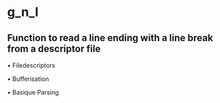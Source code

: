 # g_n_l

<h2>Function to read a line ending with a line break from a descriptor file</h2>

<p>• Filedescriptors</p>
<p>• Bufferisation</p>
<p>• Basique Parsing</p>
